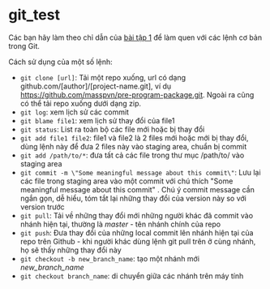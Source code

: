 # git_test
Các bạn hãy làm theo chỉ dẫn của [bài tập 1](exercise_1/README.md) để làm quen với các lệnh cơ bản trong Git.

Cách sử dụng của một số lệnh:
- `git clone [url]`: Tải một repo xuống, url có dạng github.com/[author]/[project-name.git], ví dụ https://github.com/masspvn/pre-program-package.git. Ngoài ra cũng có thể tải repo xuống dưới dạng zip.
- `git log`: xem lịch sử các commit
- `git blame file1`: xem lịch sử thay đổi của file1
- `git status`: List ra toàn bộ các file mới hoặc bị thay đổi
- `git add file1 file2`: file1 và file2 là 2 files mới hoặc mới bị thay đổi, dùng lệnh này để đưa 2 files này vào staging area, chuẩn bị commit
- `git add /path/to/*`: đưa tất cả các file trong thư mục /path/to/ vào staging area
- `git commit -m \"Some meaningful message about this commit\"`: Lưu lại các file trong staging area vào một commit với chú thích "Some meaningful message about this commit" . Chú ý commit message cần ngắn gọn, dễ hiểu, tóm tắt lại những thay đổi của version này so với version trước
- `git pull`: Tải về những thay đổi mới những người khác đã commit vào nhánh hiện tại, thường là <i>master</i> - tên nhánh chính của repo
- `git push`: Đưa thay đổi của những local commit lên nhánh hiện tại của repo trên Github - khi người khác dùng lệnh git pull trên ở cùng nhánh, họ sẽ thấy những thay đổi này
- `git checkout -b new_branch_name`: tạo một nhánh mới <i>new_branch_name</i>
- `git checkout branch_name`: di chuyển giữa các nhánh trên máy tính

